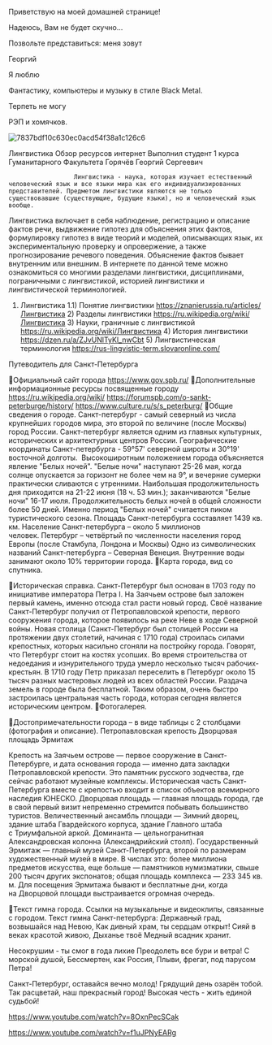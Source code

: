 Приветствую на моей домашней странице!

Надеюсь, Вам не будет скучно...

Позвольте представиться: меня зовут

Георгий

Я люблю

Фантастику, компьютеры и музыку в стиле Black Metal.

Терпеть не могу

РЭП и хомячков.



![7837bdf10c630ec0acd54f38a1c126c6](https://github.com/user-attachments/assets/e39280c4-f4a4-44e6-9025-1c52f7ce5825)


Лингвистика
Обзор ресурсов интернет
Выполнил студент 1 курса 
Гуманитарного Факультета
Горячёв Георгий Сергеевич

                      Лингвистика - наука, которая изучает естественный человеческий язык и все языки мира как его индивидуализированных представителей. Предметом лингвистики являются не только существовавшие (существующие, будущие языки), но и человеческий язык вообще.
Лингвистика включает в себя наблюдение, регистрацию и описание фактов речи,  выдвижение гипотез для объяснения этих фактов,  формулировку гипотез в виде теорий и моделей, описывающих язык,  их экспериментальную проверку и опровержение, а также прогнозирование речевого поведения. Объяснение фактов бывает внутренним или  внешним.
В интернете по данной теме можно ознакомиться со многими разделами лингвистики, дисциплинами, пограничными с лингвистикой, историей лингвистики и лингвистической терминологией.
1) Лингвистика
1.1) Понятие лингвистики https://znanierussia.ru/articles/Лингвистика
     2) Разделы лингвистики https://ru.wikipedia.org/wiki/Лингвистика
     3) Науки, граничные  с лингвистикой  https://ru.wikipedia.org/wiki/Лингвистика
     4) История лингвистики https://dzen.ru/a/ZJvUNlTyKl_nwCbt
     5) Лингвистическая терминология https://rus-lingvistic-term.slovaronline.com/
  

	



 Путеводитель для 
 Санкт-Петербурга

Официальный сайт города https://www.gov.spb.ru/
Дополнительные информационные ресурсы посвященные городу               https://ru.wikipedia.org/wiki/
https://forumspb.com/o-sankt-peterburge/history/
https://www.culture.ru/s/s_peterburg/
Общие сведения о городе. 
Санкт-петербург - самый северный из числа крупнейших городов мира, это второй по величине (после Москвы) город России. Санкт-петербург является одним из главных культурных, исторических и архитектурных центров России.
Географические координаты Санкт-петербурга - 59°57' северной широты и 30°19' восточной долготы. 
Высокоширотным положением города объясняется явление "Белых ночей". "Белые ночи" наступают 25-26 мая, когда солнце опускается за горизонт не более чем на 9°, и вечерние сумерки практически сливаются с утренними. Наибольшая продолжительность дня приходится на 21-22 июня (18 ч. 53 мин.); заканчиваются "Белые ночи" 16-17 июля. Продолжительность белых ночей в общей сложности более 50 дней. Именно период "Белых ночей" считается пиком туристического сезона.
Площадь Санкт-петербурга составляет 1439 кв. км.
Население Санкт-петербурга – около 5 миллионов человек. Петербург – четвёртый по численности населения город Европы (после Стамбула, Лондона и Москвы)
Одно из символических названий Санкт-петербурга – Северная Венеция. Внутренние воды занимают около 10% территории города.
Карта города, вид со спутника. 




Историческая справка. 
Санкт-Петербург был основан в 1703 году по инициативе императора Петра I. На Заячьем острове был заложен первый камень, именно отсюда стал расти новый город. Своё название Санкт-Петербург получил от Петропавловской крепости, первого сооружения города, которое появилось на реке Неве в ходе Северной войны. Новая столица (Санкт-Петербург был столицей России на протяжении двух столетий, начиная с 1710 года) строилась силами крепостных, которых насильно сгоняли на постройку города. Говорят, что Петербург стоит на костях усопших. Во время строительства от недоедания и изнурительного труда умерло несколько тысяч рабочих-крестьян. В 1710 году Петр приказал переселить в Петербург около 15 тысяч разных мастеровых людей из всех областей России. Раздача земель в городе была бесплатной. Таким образом, очень быстро застроилась центральная часть города, которая сегодня является историческим центром.
Фотогалерея. 




Достопримечательности города – в виде таблицы с 2 столбцами (фотография и описание). 
Петропавловская крепость	Дворцовая площадь	Эрмитаж
		
Крепость на Заячьем острове — первое сооружение в Санкт-Петербурге, и дата основания города — именно дата закладки Петропавловской крепости. Это памятник русского зодчества, где сейчас работают музейные комплексы. Историческая часть Санкт-Петербурга вместе с крепостью входит в список объектов всемирного наследия ЮНЕСКО.	Дворцовая площадь — главная площадь города, где в свой первый визит непременно стремится побывать большинство туристов. Величественный ансамбль площади — Зимний дворец, здание штаба Гвардейского корпуса, здание Главного штаба с Триумфальной аркой. Доминанта — цельногранитная Александровская колонна (Александрийский столп).	Государственный Эрмитаж — главный музей Санкт-Петербурга, второй по размерам художественный музей в мире. В числах это: более миллиона предметов искусства, еще больше — памятников нумизматики, свыше 200 тысяч других экспонатов; общая площадь комплекса — 233 345 кв. м. Для посещения Эрмитажа бывают и бесплатные дни, когда на Дворцовой площади выстраивается огромная очередь.

Текст гимна города. Ссылки на музыкальные и видеоклипы, связанные с городом.
Текст гимна Санкт-петербурга:
Державный град, возвышайся над Невою,
Как дивный храм, ты сердцам открыт!
Сияй в веках красотой живою,
Дыханье твоё Медный всадник хранит.

Несокрушим - ты смог в года лихие
Преодолеть все бури и ветра!
С морской душой,
Бессмертен, как Россия,
Плыви, фрегат, под парусом Петра!

Санкт-Петербург, оставайся вечно молод!
Грядущий день озарён тобой.
Так расцветай, наш прекрасный город!
Высокая честь - жить единой судьбой!

https://www.youtube.com/watch?v=8OxnPecSCak

https://www.youtube.com/watch?v=f1uJPNyEARg




